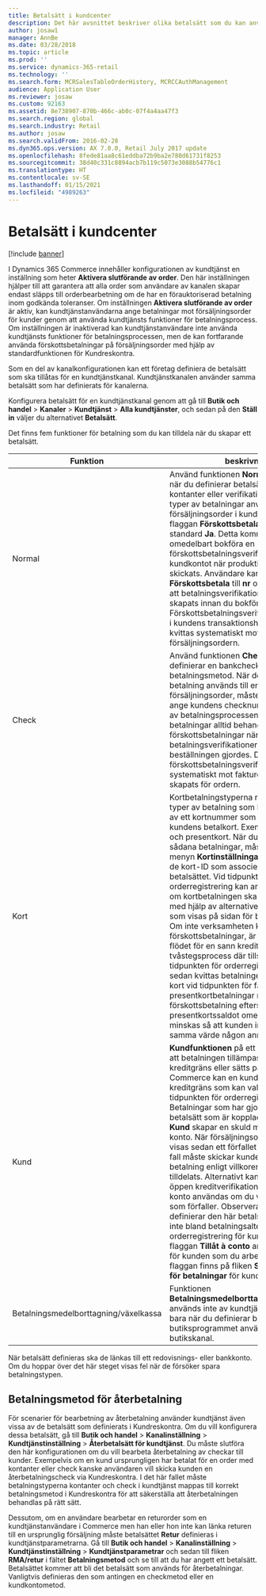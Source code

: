 ```yaml
---
title: Betalsätt i kundcenter
description: Det här avsnittet beskriver olika betalsätt som du kan använda i en kundtjänst i Dynamics 365 Commerce.
author: josaw1
manager: AnnBe
ms.date: 03/28/2018
ms.topic: article
ms.prod: ''
ms.service: dynamics-365-retail
ms.technology: ''
ms.search.form: MCRSalesTableOrderHistory, MCRCCAuthManagement
audience: Application User
ms.reviewer: josaw
ms.custom: 92163
ms.assetid: 8e738907-870b-466c-ab0c-07f4a4aa47f3
ms.search.region: global
ms.search.industry: Retail
ms.author: josaw
ms.search.validFrom: 2016-02-28
ms.dyn365.ops.version: AX 7.0.0, Retail July 2017 update
ms.openlocfilehash: 8fede81aa8c61eddba72b9ba2e780d61731f8253
ms.sourcegitcommit: 38d40c331c8894acb7b119c5073e3088b54776c1
ms.translationtype: HT
ms.contentlocale: sv-SE
ms.lasthandoff: 01/15/2021
ms.locfileid: "4989263"
---
```

# <a name="payment-methods-in-call-centers"></a>Betalsätt i kundcenter

[!include [banner](includes/banner.md)]

I Dynamics 365 Commerce innehåller konfigurationen av kundtjänst en inställning som heter **Aktivera slutförande av order**. Den här inställningen hjälper till att garantera att alla order som användare av kanalen skapar endast släpps till orderbearbetning om de har en förauktoriserad betalning inom godkända toleranser. Om inställningen **Aktivera slutförande av order** är aktiv, kan kundtjänstanvändarna ange betalningar mot försäljningsorder för kunder genom att använda kundtjänsts funktioner för betalningsprocess. Om inställningen är inaktiverad kan kundtjänstanvändare inte använda kundtjänsts funktioner för betalningsprocessen, men de kan fortfarande använda förskottsbetalningar på försäljningsorder med hjälp av standardfunktionen för Kundreskontra.

Som en del av kanalkonfigurationen kan ett företag definiera de betalsätt som ska tillåtas för en kundtjänstkanal. Kundtjänstkanalen använder samma betalsätt som har definierats för kanalerna.

Konfigurera betalsätt för en kundtjänstkanal genom att gå till **Butik och handel** \> **Kanaler** \> **Kundtjänst** \> **Alla kundtjänster**, och sedan på den **Ställ in** väljer du alternativet **Betalsätt**.

Det finns fem funktioner för betalning som du kan tilldela när du skapar ett betalsätt.

| Funktion            | beskrivning |
|---------------------|-------------|
| Normal              | Använd funktionen **Normal** på betalsättet när du definierar betalsätt såsom kontanter eller verifikationer. När dessa typer av betalningar används för en försäljningsorder i kundtjänst kommer flaggan **Förskottsbetala** att visas som standard **Ja**. Detta kommer i stället att omedelbart bokföra en förskottsbetalningsverifikation till kundkontot när produktionsordern har skickats. Användare kan ändra flaggan **Förskottsbetala** till **nr** om så önskas så att betalningsverifikationen inte har skapats innan du bokför fakturan. Förskottsbetalningsverifikationen bokförs i kundens transaktionshistorik där den kvittas systematiskt mot fakturan för försäljningsordern. |
| Check               | Använd funktionen **Check** när du definierar en bankcheck som betalningsmetod. När den här typen av betalning används till en försäljningsorder, måste användaren ange kundens checknummer som en del av betalningsprocessen. Kontrollera att betalningar alltid behandlas som förskottsbetalningar när de tillämpas och betalningsverifikationer skapas direkt när beställningen gjordes. Dessa förskottsbetalningsverifikationer kvittas systematiskt mot fakturor som har skapats för ordern. |
| Kort               | Kortbetalningstyperna representerar alla typer av betalning som kräver registrering av ett kortnummer som har definierats på kundens betalkort. Exempel är kreditkort och presentkort. När du konfigurerar sådana betalningar, måste du använda menyn **Kortinställningar** för att definiera de kort-ID som associeras med den här betalsättet. Vid tidpunkten för orderregistrering kan användarna ange om kortbetalningen ska betalas i förväg, med hjälp av alternativet **Förskottsbetala** som visas på sidan för betalningsposten. Om inte verksamheten kräver förskottsbetalningar, är det normala flödet för en sann kreditkortsbetalning en tvåstegsprocess där tillstånd erhålls vid tidpunkten för orderregistreringen och sedan kvittas betalningen från kundens kort vid tidpunkten för fakturering. Vid presentkortbetalningar rekommenderas förskottsbetalning eftersom presentkortssaldot omedelbart bör minskas så att kunden inte kan använda samma värde någon annanstans. |
| Kund            | **Kundfunktionen** på ett betalsätt innebär att betalningen tillämpas på kundens kreditgräns eller sätts på ” à conto”. I Commerce kan en kund tilldelas en kreditgräns som kan valideras vid tidpunkten för orderregistreringen. Betalningar som har gjorts med ett betalsätt som är kopplad till funktionen **Kund** skapar en skuld mot kundens konto. När försäljningsordern faktureras visas sedan ett förfallet saldo. I sådana fall måste skickar kunden vanligtvis en betalning enligt villkoren som har tilldelats. Alternativt kan en föregående öppen kreditverifikation på kundens konto användas om du vill kvitta saldot som förfaller. Observera att även om du definierar den här betalsättet visas den inte bland betalningsalternativen i orderregistrering för kundtjänst om inte flaggan **Tillåt à conto** anges i kundposten för kunden som du arbetar med. Den här flaggan finns på fliken **Standardvärden för betalningar** för kundposten. |
| Betalningsmedelborttagning/växelkassa | Funktionen **Betalningsmedelborttagning/växelkassa** används inte av kundtjänst. Den gäller bara när du definierar betalsätten som butiksprogrammet använder i en butikskanal. |

När betalsätt definieras ska de länkas till ett redovisnings- eller bankkonto. Om du hoppar över det här steget visas fel när de försöker spara betalningstypen.

## <a name="refund-payment-methods"></a>Betalningsmetod för återbetalning

För scenarier för bearbetning av återbetalning använder kundtjänst även vissa av de betalsätt som definierats i Kundreskontra. Om du vill konfigurera dessa betalsätt, gå till **Butik och handel** \> **Kanalinställning** \> **Kundtjänstinställning** \> **Återbetalsätt för kundtjänst**. Du måste slutföra den här konfigurationen om du vill bearbeta återbetalning av checkar till kunder. Exempelvis om en kund ursprungligen har betalat för en order med kontanter eller check kanske användaren vill skicka kunden en återbetalningscheck via Kundreskontra. I det här fallet måste betalningstyperna kontanter och check i kundtjänst mappas till korrekt betalningsmetod i Kundreskontra för att säkerställa att återbetalningen behandlas på rätt sätt.

Dessutom, om en användare bearbetar en returorder som en kundtjänstanvändare i Commerce men han eller hon inte kan länka returen till en ursprunglig försäljning måste betalsättet **Retur** definieras i kundtjänstparametrarna. Gå till **Butik och handel** \> **Kanalinställning** \> **Kundtjänstinställning** \> **Kundtjänstparametrar** och sedan till fliken **RMA/retur** i fältet **Betalningsmetod** och se till att du har angett ett betalsätt. Betalsättet kommer att bli det betalsätt som används för återbetalningar. Vanligtvis definieras den som antingen en checkmetod eller en kundkontometod.

